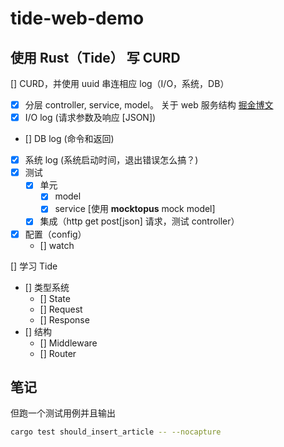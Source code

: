 # tide-web-demo

## 使用 Rust（Tide） 写 CURD

[] CURD，并使用 uuid 串连相应 log（I/O，系统，DB）

- [x] 分层 controller, service, model。 关于 web 服务结构 [掘金博文](https://juejin.im/post/5b44e62e6fb9a04fc030f216)
- [x] I/O log (请求参数及响应 [JSON])
- [] DB log (命令和返回)
- [x] 系统 log (系统启动时间，退出错误怎么搞？)
- [x] 测试
  - [x] 单元
    - [x] model
    - [x] service [使用 **mocktopus** mock model]
  - [x] 集成（http get post[json] 请求，测试 controller）
- [x] 配置（config）
  - [] watch

[] 学习 Tide

- [] 类型系统
  - [] State
  - [] Request
  - [] Response
- [] 结构
  - [] Middleware
  - [] Router

## 笔记

但跑一个测试用例并且输出

```bash
cargo test should_insert_article -- --nocapture
```

